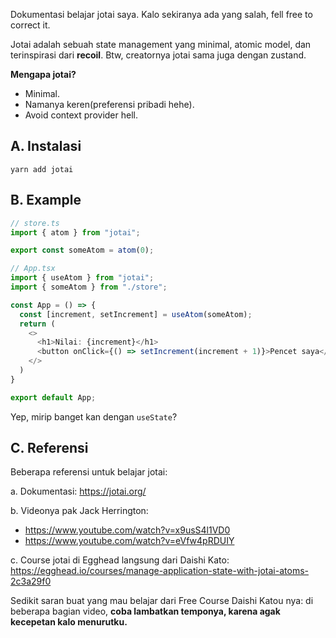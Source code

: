 Dokumentasi belajar jotai saya. Kalo sekiranya ada yang salah, fell free to correct it. 

Jotai adalah sebuah state management yang minimal, atomic model, dan terinspirasi dari **recoil**. Btw, creatornya jotai sama juga dengan zustand. 

**Mengapa jotai?** 

- Minimal. 
- Namanya keren(preferensi pribadi hehe). 
- Avoid context provider hell. 

## A. Instalasi 

```
yarn add jotai
```

## B. Example

```typescript
// store.ts 
import { atom } from "jotai"; 

export const someAtom = atom(0); 
```

```typescript
// App.tsx 
import { useAtom } from "jotai"; 
import { someAtom } from "./store"; 

const App = () => {
  const [increment, setIncrement] = useAtom(someAtom); 
  return (
    <>
      <h1>Nilai: {increment}</h1>
      <button onClick={() => setIncrement(increment + 1)}>Pencet saya</button> 
    </>
  )
}

export default App; 
```

Yep, mirip banget kan dengan `useState`?

## C. Referensi

Beberapa referensi untuk belajar jotai: 

a. Dokumentasi: https://jotai.org/

b. Videonya pak Jack Herrington: 
   - https://www.youtube.com/watch?v=x9usS4l1VD0 
   - https://www.youtube.com/watch?v=eVfw4pRDUIY
   
c. Course jotai di Egghead langsung dari Daishi Kato: https://egghead.io/courses/manage-application-state-with-jotai-atoms-2c3a29f0 

Sedikit saran buat yang mau belajar dari Free Course Daishi Katou nya: di beberapa bagian video, **coba lambatkan temponya, karena agak kecepetan kalo menurutku.**
